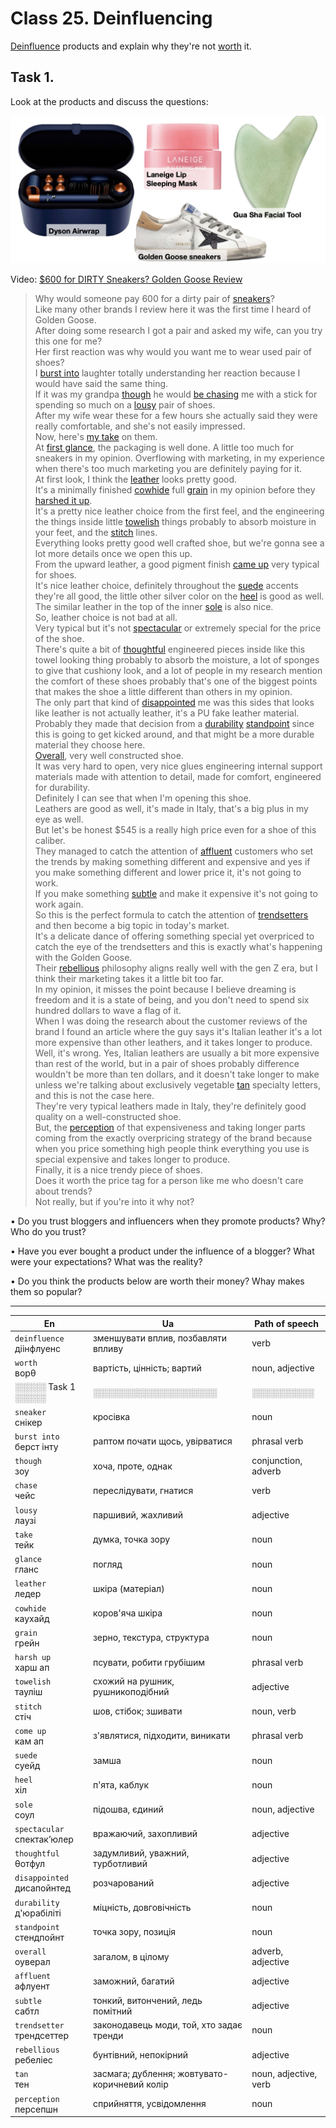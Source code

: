﻿# Class 25. Deinfluencing
[Deinfluence](# "зменшувати вплив, позбавляти впливу") products and explain why they're not [worth](# "вартість, цінність; вартий")
 it.

## Task 1.

Look at the products and discuss the questions:

![products](./img/01_01.png)

Video: [$600 for DIRTY Sneakers? Golden Goose Review](https://youtu.be/RhtgCJRR1To)

> Why would someone pay 600 for a dirty pair of [sneakers](# "кросівки")?  
> Like many other brands I review here it was the first time I heard of Golden Goose.  
> After doing some research I got a pair and asked my wife, can you try this one for me?  
> Her first reaction was why would you want me to wear used pair of shoes?  
> I [burst into](# "раптом почати щось, увірватися") laughter totally understanding her reaction because I would have said the same thing.  
> If it was my grandpa [though](# "хоча, проте, однак") he would [be chasing](# "переслідувати, гнатися") me with a stick for spending so much on a [lousy](# "паршивий, жахливий") pair of shoes.  
> After my wife wear these for a few hours she actually said they were really comfortable, and she's not easily impressed.  
> Now, here's [my take](# "моя думка, моя точка зору") on them.  
> At [first glance](# "перший погляд"), the packaging is well done. 
> A little too much for sneakers in my opinion. 
> Overflowing with marketing, in my experience when there's too much marketing you are definitely paying for it.  
> At first look, I think the [leather](# "шкіра (матеріал)") looks pretty good.  
> It's a minimally finished [cowhide](# "коров'яча шкіра") full [grain](# "зерно, текстура, структура") in my opinion before they [harshed it up](# "зіпсував, зробив грубішим").  
> It's a pretty nice leather choice from the first feel, and the engineering the things inside little [towelish](# "схожий на рушник, рушникоподібний") things probably to absorb moisture in your feet, and the [stitch](# "шов, стібок; зшивати") lines.  
> Everything looks pretty good well crafted shoe, but we're gonna see a lot more details once we open this up.  
> From the upward leather, a good pigment finish [came up](# "з'явився, підійшов, виник") very typical for shoes.  
> It's nice leather choice, definitely throughout the [suede](# "замша") accents they're all good, the little other silver color on the [heel](# "п'ята, каблук") is good as well.  
> The similar leather in the top of the inner [sole](# "підошва, єдиний") is also nice.  
> So, leather choice is not bad at all.  
> Very typical but it's not [spectacular](# "вражаючий, захопливий") or extremely special for the price of the shoe.  
> There's quite a bit of [thoughtful](# "задумливий, уважний, турботливий") engineered pieces inside like this towel looking thing probably to absorb the moisture, a lot of sponges to give that cushiony look, and a lot of people in my research mention the comfort of these shoes probably that's one of the biggest points that makes the shoe a little different than others in my opinion.  
> The only part that kind of [disappointed](# "розчарований") me was this sides that looks like leather is not actually leather, it's a PU fake leather material.  
> Probably they made that decision from a [durability](# "міцність, довговічність") [standpoint](# "точка зору, позиція") since this is going to get kicked around, and that might be a more durable material they choose here.  
> [Overall](# "загалом, в цілому"), very well constructed shoe.  
> It was very hard to open, very nice glues engineering internal support materials made with attention to detail, made for comfort, engineered for durability.  
> Definitely I can see that when I'm opening this shoe.  
> Leathers are good as well, it's made in Italy, that's a big plus in my eye as well.  
> But let's be honest $545 is a really high price even for a shoe of this caliber.  
> They managed to catch the attention of [affluent](# "заможний, багатий") customers who set the trends by making something different and expensive and yes if you make something different and lower price it, it's not going to work.  
> If you make something [subtle](# "тонкий, витончений, ледь помітний") and make it expensive it's not going to work again.  
> So this is the perfect formula to catch the attention of [trendsetters](# "законодавці моди, ті, хто задають тренди") and then become a big topic in today's market.  
> It's a delicate dance of offering something special yet overpriced to catch the eye of the trendsetters and this is exactly what's happening with the Golden Goose.  
> Their [rebellious](# "бунтівний, непокірний") philosophy aligns really well with the gen Z era, but I think their marketing takes it a little bit too far.  
> In my opinion, it misses the point because I believe dreaming is freedom and it is a state of being, and you don't need to spend six hundred dollars to wave a flag of it.  
> When I was doing the research about the customer reviews of the brand I found an article where the guy says it's Italian leather it's a lot more expensive than other leathers, and it takes longer to produce.  
> Well, it's wrong. 
> Yes, Italian leathers are usually a bit more expensive than rest of the world, but in a pair of shoes probably difference wouldn't be more than ten dollars, and it doesn't take longer to make unless we're talking about exclusively vegetable [tan](# "засмага; дублення; жовтувато-коричневий колір") specialty letters, and this is not the case here.  
> They're very typical leathers made in Italy, they're definitely good quality on a well-constructed shoe.  
> But, the [perception](# "сприйняття, усвідомлення") of that expensiveness and taking longer parts coming from the exactly overpricing strategy of the brand because when you price something high people think everything you use is special expensive and takes longer to produce.  
> Finally, it is a nice trendy piece of shoes.    
> Does it worth the price tag for a person like me who doesn't care about trends?  
> Not really, but if you're into it why not?


• Do you trust bloggers and influencers when they promote products? Why? Who do you trust?

• Have you ever bought a product under the influence of a blogger? What were your expectations? What was the reality?

• Do you think the products below are worth their money? Whay makes them so popular?












---


| En | Ua | Path of speech | 
|---|---|---|
| `deinfluence` </br> діінфлуенс | зменшувати вплив, позбавляти впливу | verb |
| `worth` </br> ворθ | вартість, цінність; вартий | noun, adjective |
| ░░░░░ Task 1  ░░░░░ | ░░░░░░░░░░░░░░░░░░░░ | ░░░░░░░░░░ |
| `sneaker` </br> снікер | кросівка | noun |
| `burst into` </br> берст інту | раптом почати щось, увірватися | phrasal verb |
| `though` </br> зоу | хоча, проте, однак | conjunction, adverb |
| `chase` </br> чейс | переслідувати, гнатися | verb |
| `lousy` </br> лаузі | паршивий, жахливий | adjective |
| `take` </br> тейк | думка, точка зору | noun |
| `glance` </br> гланс | погляд | noun |
| `leather` </br> ледер | шкіра (матеріал) | noun |
| `cowhide` </br> каухайд | коров'яча шкіра | noun |
| `grain` </br> грейн | зерно, текстура, структура | noun |
| `harsh up` </br> харш ап | псувати, робити грубішим | phrasal verb |
| `towelish` </br> тауліш | схожий на рушник, рушникоподібний | adjective |
| `stitch` </br> стіч | шов, стібок; зшивати | noun, verb |
| `come up` </br> кам ап | з'являтися, підходити, виникати | phrasal verb |
| `suede` </br> суейд | замша | noun |
| `heel` </br> хіл | п'ята, каблук | noun |
| `sole` </br> соул | підошва, єдиний | noun, adjective |
| `spectacular` </br> спектак’юлер | вражаючий, захопливий | adjective |
| `thoughtful` </br> θотфул | задумливий, уважний, турботливий | adjective |
| `disappointed` </br> дисапойнтед | розчарований | adjective |
| `durability` </br> д'юрабіліті | міцність, довговічність | noun |
| `standpoint` </br> стендпойнт | точка зору, позиція | noun |
| `overall` </br> оуверал | загалом, в цілому | adverb, adjective |
| `affluent` </br> афлуент | заможний, багатий | adjective |
| `subtle` </br> сабтл | тонкий, витончений, ледь помітний | adjective |
| `trendsetter` </br> трендсеттер | законодавець моди, той, хто задає тренди | noun |
| `rebellious` </br> ребеліес | бунтівний, непокірний | adjective |
| `tan` </br> тен | засмага; дублення; жовтувато-коричневий колір | noun, adjective, verb |
| `perception` </br> персепшн | сприйняття, усвідомлення | noun |

